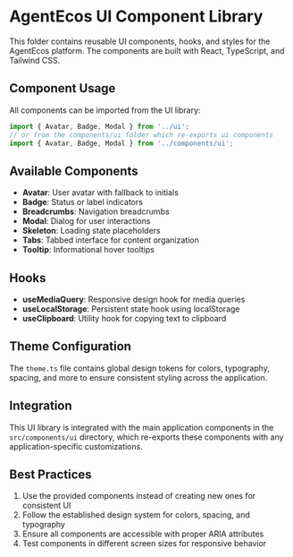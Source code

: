 # AgentEcos UI Component Library

This folder contains reusable UI components, hooks, and styles for the AgentEcos platform. The components are built with React, TypeScript, and Tailwind CSS.

## Component Usage

All components can be imported from the UI library:

```jsx
import { Avatar, Badge, Modal } from '../ui';
// or from the components/ui folder which re-exports ui components
import { Avatar, Badge, Modal } from '../components/ui';
```

## Available Components

- **Avatar**: User avatar with fallback to initials
- **Badge**: Status or label indicators
- **Breadcrumbs**: Navigation breadcrumbs
- **Modal**: Dialog for user interactions
- **Skeleton**: Loading state placeholders
- **Tabs**: Tabbed interface for content organization
- **Tooltip**: Informational hover tooltips

## Hooks

- **useMediaQuery**: Responsive design hook for media queries
- **useLocalStorage**: Persistent state hook using localStorage
- **useClipboard**: Utility hook for copying text to clipboard

## Theme Configuration

The `theme.ts` file contains global design tokens for colors, typography, spacing, and more to ensure consistent styling across the application.

## Integration

This UI library is integrated with the main application components in the `src/components/ui` directory, which re-exports these components with any application-specific customizations.

## Best Practices

1. Use the provided components instead of creating new ones for consistent UI
2. Follow the established design system for colors, spacing, and typography
3. Ensure all components are accessible with proper ARIA attributes
4. Test components in different screen sizes for responsive behavior